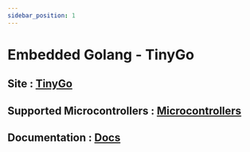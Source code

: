 ```yaml
---
sidebar_position: 1
---
```

# Embedded Golang - TinyGo

## Site : [TinyGo](https://tinygo.org/)

## Supported Microcontrollers : [Microcontrollers](https://tinygo.org/docs/reference/microcontrollers/)

## Documentation : [Docs](https://tinygo.org/docs/)

